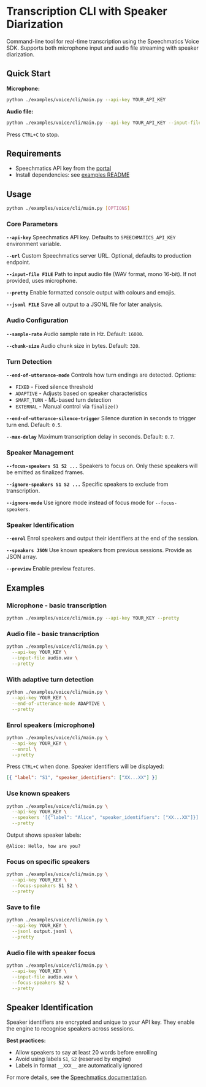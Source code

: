 # Transcription CLI with Speaker Diarization

Command-line tool for real-time transcription using the Speechmatics Voice SDK. Supports both microphone input and audio file streaming with speaker diarization.

## Quick Start

**Microphone:**

```bash
python ./examples/voice/cli/main.py --api-key YOUR_API_KEY
```

**Audio file:**

```bash
python ./examples/voice/cli/main.py --api-key YOUR_API_KEY --input-file audio.wav
```

Press `CTRL+C` to stop.

## Requirements

- Speechmatics API key from the [portal](https://portal.speechmatics.com/)
- Install dependencies: see [examples README](../README.md)

## Usage

```bash
python ./examples/voice/cli/main.py [OPTIONS]
```

### Core Parameters

**`--api-key`**
Speechmatics API key. Defaults to `SPEECHMATICS_API_KEY` environment variable.

**`--url`**
Custom Speechmatics server URL. Optional, defaults to production endpoint.

**`--input-file FILE`**
Path to input audio file (WAV format, mono 16-bit). If not provided, uses microphone.

**`--pretty`**
Enable formatted console output with colours and emojis.

**`--jsonl FILE`**
Save all output to a JSONL file for later analysis.

### Audio Configuration

**`--sample-rate`**
Audio sample rate in Hz. Default: `16000`.

**`--chunk-size`**
Audio chunk size in bytes. Default: `320`.

### Turn Detection

**`--end-of-utterance-mode`**
Controls how turn endings are detected. Options:

- `FIXED` - Fixed silence threshold
- `ADAPTIVE` - Adjusts based on speaker characteristics
- `SMART_TURN` - ML-based turn detection
- `EXTERNAL` - Manual control via `finalize()`

**`--end-of-utterance-silence-trigger`**
Silence duration in seconds to trigger turn end. Default: `0.5`.

**`--max-delay`**
Maximum transcription delay in seconds. Default: `0.7`.

### Speaker Management

**`--focus-speakers S1 S2 ...`**
Speakers to focus on. Only these speakers will be emitted as finalized frames.

**`--ignore-speakers S1 S2 ...`**
Specific speakers to exclude from transcription.

**`--ignore-mode`**
Use ignore mode instead of focus mode for `--focus-speakers`.

### Speaker Identification

**`--enrol`**
Enrol speakers and output their identifiers at the end of the session.

**`--speakers JSON`**
Use known speakers from previous sessions. Provide as JSON array.

**`--preview`**
Enable preview features.

## Examples

### Microphone - basic transcription

```bash
python ./examples/voice/cli/main.py --api-key YOUR_KEY --pretty
```

### Audio file - basic transcription

```bash
python ./examples/voice/cli/main.py \
  --api-key YOUR_KEY \
  --input-file audio.wav \
  --pretty
```

### With adaptive turn detection

```bash
python ./examples/voice/cli/main.py \
  --api-key YOUR_KEY \
  --end-of-utterance-mode ADAPTIVE \
  --pretty
```

### Enrol speakers (microphone)

```bash
python ./examples/voice/cli/main.py \
  --api-key YOUR_KEY \
  --enrol \
  --pretty
```

Press `CTRL+C` when done. Speaker identifiers will be displayed:

```json
[{ "label": "S1", "speaker_identifiers": ["XX...XX"] }]
```

### Use known speakers

```bash
python ./examples/voice/cli/main.py \
  --api-key YOUR_KEY \
  --speakers '[{"label": "Alice", "speaker_identifiers": ["XX...XX"]}]' \
  --pretty
```

Output shows speaker labels:

```
@Alice: Hello, how are you?
```

### Focus on specific speakers

```bash
python ./examples/voice/cli/main.py \
  --api-key YOUR_KEY \
  --focus-speakers S1 S2 \
  --pretty
```

### Save to file

```bash
python ./examples/voice/cli/main.py \
  --api-key YOUR_KEY \
  --jsonl output.jsonl \
  --pretty
```

### Audio file with speaker focus

```bash
python ./examples/voice/cli/main.py \
  --api-key YOUR_KEY \
  --input-file audio.wav \
  --focus-speakers S2 \
  --pretty
```

## Speaker Identification

Speaker identifiers are encrypted and unique to your API key. They enable the engine to recognise speakers across sessions.

**Best practices:**

- Allow speakers to say at least 20 words before enrolling
- Avoid using labels `S1`, `S2` (reserved by engine)
- Labels in format `__XXX__` are automatically ignored

For more details, see the [Speechmatics documentation](https://docs.speechmatics.com/speech-to-text/realtime/realtime-speaker-identification).
